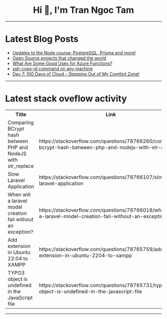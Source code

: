<h1 align="center">Hi 👋, I'm Tran Ngoc Tam</h1>

---

# Latest Blog Posts 
<!-- BLOG-POST-LIST:START -->
- [Updates to the Node course: PostgreSQL, Prisma and more!](https://dev.to/theodinproject/updates-to-the-node-course-postgresql-prisma-and-more-4dl3)
- [Open Source projects that changed the world](https://dev.to/buildwebcrumbs/open-source-projects-that-changed-the-world-4d2n)
- [What Are Some Good Uses for Azure Functions?](https://dev.to/scholarhattraining/what-are-some-good-uses-for-azure-functions-58jk)
- [ssh-copy-id command on any machine](https://dev.to/omidshojaee/ssh-copy-id-command-on-any-machine-18k3)
- [Day 7: 100 Days of Cloud - Stepping Out of My Comfort Zone!](https://dev.to/tutorialhelldev/day-7-100-days-of-cloud-stepping-out-of-my-comfort-zone-16bo)
<!-- BLOG-POST-LIST:END -->

---

# Latest stack oveflow activity
<table>
  <tr><th>Title</th><th>Link</th></tr>
  <!-- STACKOVERFLOW:START --><tr><td>Comparing BCrypt hash between PHP and NodeJS with str_replace</td><td>https://stackoverflow.com/questions/78766260/comparing-bcrypt-hash-between-php-and-nodejs-with-str-replace</td></tr><tr><td>Slow Laravel Application</td><td>https://stackoverflow.com/questions/78766107/slow-laravel-application</td></tr><tr><td>When will a laravel model creation fail without an exception?</td><td>https://stackoverflow.com/questions/78766018/when-will-a-laravel-model-creation-fail-without-an-exception</td></tr><tr><td>Add extension in Ubuntu 22:04 to XAMPP</td><td>https://stackoverflow.com/questions/78765759/add-extension-in-ubuntu-2204-to-xampp</td></tr><tr><td>TYPO3 object is undefined in the JavaScript file</td><td>https://stackoverflow.com/questions/78765731/typo3-object-is-undefined-in-the-javascript-file</td></tr><!-- STACKOVERFLOW:END -->
</table>

---


